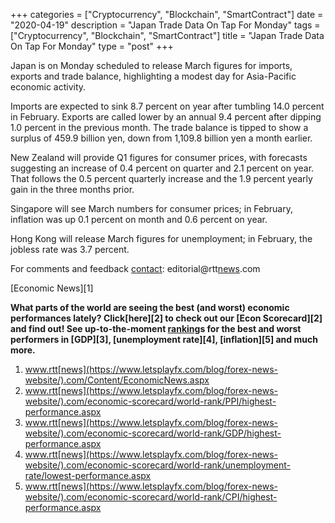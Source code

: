 +++
categories = ["Cryptocurrency", "Blockchain", "SmartContract"]
date = "2020-04-19"
description = "Japan Trade Data On Tap For Monday"
tags = ["Cryptocurrency", "Blockchain", "SmartContract"]
title = "Japan Trade Data On Tap For Monday"
type = "post"
+++

Japan is on Monday scheduled to release March figures for imports,
exports and trade balance, highlighting a modest day for Asia-Pacific
economic activity.

Imports are expected to sink 8.7 percent on year after tumbling 14.0
percent in February. Exports are called lower by an annual 9.4 percent
after dipping 1.0 percent in the previous month. The trade balance is
tipped to show a surplus of 459.9 billion yen, down from 1,109.8 billion
yen a month earlier.

New Zealand will provide Q1 figures for consumer prices, with forecasts
suggesting an increase of 0.4 percent on quarter and 2.1 percent on
year. That follows the 0.5 percent quarterly increase and the 1.9
percent yearly gain in the three months prior.

Singapore will see March numbers for consumer prices; in February,
inflation was up 0.1 percent on month and 0.6 percent on year.

Hong Kong will release March figures for unemployment; in February, the
jobless rate was 3.7 percent.

For comments and feedback [contact](https://www.playgroundfx.com/contact/): editorial@rtt[news](https://www.letsplayfx.com/blog/forex-news-website/).com

[Economic News][1]

 **What parts of the world are seeing the best (and worst) economic
performances lately? Click[here][2] to check out our [Econ Scorecard][2]
and find out! See up-to-the-moment [ranking](https://www.playgroundfx.com/blog/crypto-exchange-ranking/)s for the best and worst
performers in [GDP][3], [unemployment rate][4], [inflation][5] and much
more.**

   1. www.rtt[news](https://www.letsplayfx.com/blog/forex-news-website/).com/Content/EconomicNews.aspx
   2. www.rtt[news](https://www.letsplayfx.com/blog/forex-news-website/).com/economic-scorecard/world-rank/PPI/highest-performance.aspx
   3. www.rtt[news](https://www.letsplayfx.com/blog/forex-news-website/).com/economic-scorecard/world-rank/GDP/highest-performance.aspx
   4. www.rtt[news](https://www.letsplayfx.com/blog/forex-news-website/).com/economic-scorecard/world-rank/unemployment-rate/lowest-performance.aspx
   5. www.rtt[news](https://www.letsplayfx.com/blog/forex-news-website/).com/economic-scorecard/world-rank/CPI/highest-performance.aspx